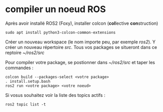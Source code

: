 # compiler un noeud ROS

Après avoir installé ROS2 (Foxy), installer colcon (**col**lective **con**struction)

``sudo apt install python3-colcon-common-extensions``

Créer un nouveau workspace (le nom importe peu, par exemple *ros2*). Y créer un nouveau répertoire *src*. Tous vos packages se situeront dans ce reptoire *~/ros2/src*

Pour compiler votre package, se postionner dans *~/ros2/src* et taper les commandes :

~~~~
colcon build --packages-select <votre package>
. install.setup.bash
ros2 run <votre package> <votre noeud>
~~~~

Si vosus souhaitez voir la liste des topics actifs :

``ros2 topic list -t``
